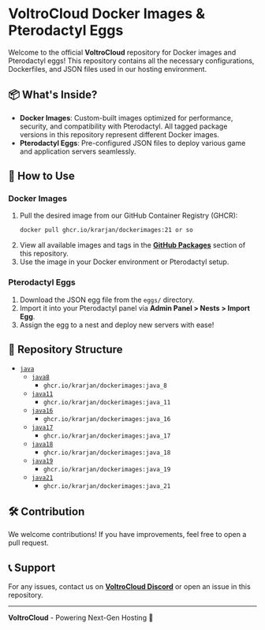 # VoltroCloud Docker Images & Pterodactyl Eggs

Welcome to the official **VoltroCloud** repository for Docker images and Pterodactyl eggs! This repository contains all the necessary configurations, Dockerfiles, and JSON files used in our hosting environment.

## 📦 What's Inside?
- **Docker Images**: Custom-built images optimized for performance, security, and compatibility with Pterodactyl. All tagged package versions in this repository represent different Docker images.
- **Pterodactyl Eggs**: Pre-configured JSON files to deploy various game and application servers seamlessly.

## 🚀 How to Use

### Docker Images
1. Pull the desired image from our GitHub Container Registry (GHCR):
   ```bash
   docker pull ghcr.io/krarjan/dockerimages:21 or so
   ```
2. View all available images and tags in the **[GitHub Packages](https://github.com/KrArjan/VoltrCloud-Eggs-With-DockerImages/pkgs/container/dockerimages/versions?filters%5Bversion_type%5D=tagged)** section of this repository.
3. Use the image in your Docker environment or Pterodactyl setup.

### Pterodactyl Eggs
1. Download the JSON egg file from the `eggs/` directory.
2. Import it into your Pterodactyl panel via **Admin Panel > Nests > Import Egg**.
3. Assign the egg to a nest and deploy new servers with ease!

## 📌 Repository Structure

* [`java`](https://github.com/KrArjan/VoltrCloud-Eggs-With-DockerImages/tree/main/java/)
  * [`java8`](https://github.com/KrArjan/VoltrCloud-Eggs-With-DockerImages/tree/main/java/8)
    * `ghcr.io/krarjan/dockerimages:java_8`
  * [`java11`](https://github.com/KrArjan/VoltrCloud-Eggs-With-DockerImages/tree/main/java/11)
    * `ghcr.io/krarjan/dockerimages:java_11`
  * [`java16`](https://github.com/KrArjan/VoltrCloud-Eggs-With-DockerImages/tree/main/java/16)
    * `ghcr.io/krarjan/dockerimages:java_16`
  * [`java17`](https://github.com/KrArjan/VoltrCloud-Eggs-With-DockerImages/tree/main/java/17)
    * `ghcr.io/krarjan/dockerimages:java_17`
  * [`java18`](https://github.com/KrArjan/VoltrCloud-Eggs-With-DockerImages/tree/main/java/18)
    * `ghcr.io/krarjan/dockerimages:java_18`
  * [`java19`](https://github.com/KrArjan/VoltrCloud-Eggs-With-DockerImages/tree/main/java/19)
    * `ghcr.io/krarjan/dockerimages:java_19`
  * [`java21`](https://github.com/KrArjan/VoltrCloud-Eggs-With-DockerImages/tree/main/java/21)
    * `ghcr.io/krarjan/dockerimages:java_21`

## 🛠 Contribution
We welcome contributions! If you have improvements, feel free to open a pull request.

## 📞 Support
For any issues, contact us on **[VoltroCloud Discord](https://discord.gg/yDJRvV8Xks)** or open an issue in this repository.

---
**VoltroCloud** - Powering Next-Gen Hosting 🚀
